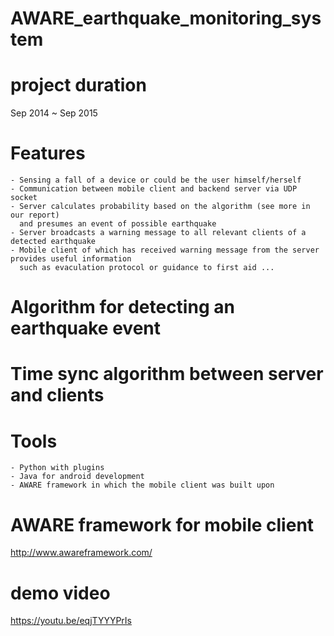 # AWARE_earthquake_monitoring_system
# project duration
Sep 2014 ~ Sep 2015

# Features
	- Sensing a fall of a device or could be the user himself/herself
	- Communication between mobile client and backend server via UDP socket
	- Server calculates probability based on the algorithm (see more in our report)
	  and presumes an event of possible earthquake
	- Server broadcasts a warning message to all relevant clients of a detected earthquake
	- Mobile client of which has received warning message from the server provides useful information 
	  such as evaculation protocol or guidance to first aid ...
	  
# Algorithm for detecting an earthquake event 

# Time sync algorithm between server and clients

# Tools
	- Python with plugins
	- Java for android development
	- AWARE framework in which the mobile client was built upon
	
# AWARE framework for mobile client
http://www.awareframework.com/

# demo video
https://youtu.be/eqjTYYYPrIs
